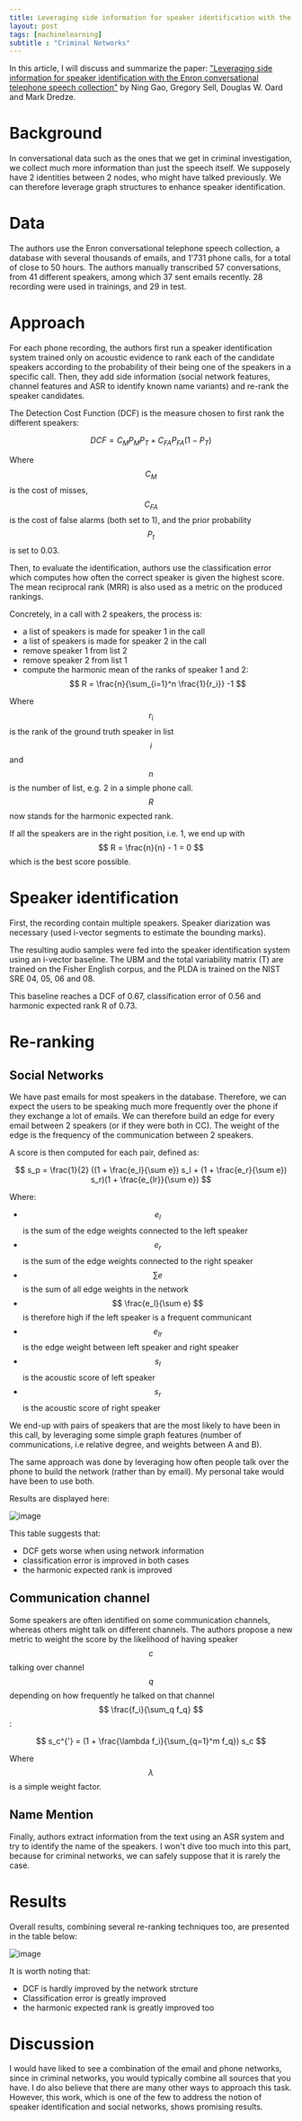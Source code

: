 ```yaml
---
title: Leveraging side information for speaker identification with the Enron conversational telephone speech collection
layout: post
tags: [machinelearning]
subtitle : "Criminal Networks"
---
```


In this article, I will discuss and summarize the paper: ["Leveraging side information for speaker identification with the Enron conversational telephone speech collection"](http://www.cs.jhu.edu/~mdredze/publications/2017_asru_speakerid.pdf) by Ning Gao,  Gregory Sell, Douglas W. Oard and Mark Dredze.

<script type="text/javascript" async
src="https://cdn.mathjax.org/mathjax/latest/MathJax.js?config=TeX-MML-AM_CHTML">
</script>

# Background

In conversational data such as the ones that we get in criminal investigation, we collect much more information than just the speech itself. We supposely have 2 identities between 2 nodes, who might have talked previously. We can therefore leverage graph structures to enhance speaker identification.

# Data

The authors use the Enron conversational telephone speech collection, a database with several thousands of emails, and 1'731 phone calls, for a total of close to 50 hours. The authors manually transcribed 57 conversations, from 41 different speakers, among which 37 sent emails recently. 28 recording were used in trainings, and 29 in test.

# Approach

For each phone recording, the authors first run a speaker identification system trained only on
acoustic evidence to rank each of the candidate speakers according to the probability of their being one of the speakers in a specific call. Then, they add side information (social network features, channel features and ASR to identify known name variants) and re-rank the speaker candidates.

The Detection Cost Function (DCF) is the measure chosen to first rank the different speakers:

$$ DCF = C_M P_M P_T + C_{FA} P_{FA}(1 − P_T )$$

Where $$ C_M $$ is the cost of misses, $$ C_{FA} $$ is the cost of false alarms (both set to 1), and the prior probability $$ P_t $$ is set to 0.03.

Then, to evaluate the identification, authors use the classification error which computes how often the correct speaker is given the highest score. The mean reciprocal rank (MRR) is also used as a metric on the produced rankings.

Concretely, in a call with 2 speakers, the process is:
- a list of speakers is made for speaker 1 in the call
- a list of speakers is made for speaker 2 in the call
- remove speaker 1 from list 2
- remove speaker 2 from list 1
- compute the harmonic mean of the ranks of speaker 1 and 2: $$ R = \frac{n}{\sum_{i=1}^n \frac{1}{r_i}} -1 $$

Where $$ r_i $$ is the rank of the ground truth speaker in list $$ i $$ and $$ n $$ is the number of list, e.g. 2 in a simple phone call. $$ R $$ now stands for the harmonic expected rank.

If all the speakers are in the right position, i.e. 1, we end up with $$ R = \frac{n}{n} - 1 = 0 $$ which is the best score possible.

# Speaker identification

First, the recording contain multiple speakers. Speaker diarization was necessary (used i-vector segments to estimate the bounding marks).

The resulting audio samples were fed into the speaker identification system using an i-vector baseline. The UBM and the total variability matrix (T) are trained on the Fisher English corpus, and the PLDA is trained on the NIST SRE 04, 05, 06 and 08.

This baseline reaches a DCF of 0.67, classification error of 0.56 and harmonic expected rank R of 0.73.

# Re-ranking

## Social Networks

We have past emails for most speakers in the database. Therefore, we can expect the users to be speaking much more frequently over the phone if they exchange a lot of emails. We can therefore build an edge for every email between 2 speakers (or if they were both in CC). The weight of the edge is the frequency of the communication between 2 speakers.

A score is then computed for each pair, defined as:

$$ s_p = \frac{1}{2} ((1 + \frac{e_l}{\sum e}) s_l + (1 + \frac{e_r}{\sum e}) s_r)(1 + \frac{e_{lr}}{\sum e}) $$

Where:
- $$ e_l $$ is the sum of the edge weights connected to the left speaker
- $$ e_r $$ is the sum of the edge weights connected to the right speaker
- $$ \sum e $$ is the sum of all edge weights in the network
- $$ \frac{e_l}{\sum e} $$ is therefore high if the left speaker is a frequent communicant
- $$ e_{lr} $$ is the edge weight between left speaker and right speaker
- $$ s_l $$ is the acoustic score of left speaker
- $$ s_r $$ is the acoustic score of right speaker

We end-up with pairs of speakers that are the most likely to have been in this call, by leveraging some simple graph features (number of communications, i.e relative degree, and weights between A and B).

The same approach was done by leveraging how often people talk over the phone to build the network (rather than by email). My personal take would have been to use both.

Results are displayed here:

![image](https://maelfabien.github.io/assets/images/results_graph.png)

This table suggests that:
- DCF gets worse when using network information
- classification error is improved in both cases
- the harmonic expected rank is improved

## Communication channel

Some speakers are often identified on some communication channels, whereas others might talk on different channels. The authors propose a new metric to weight the score by the likelihood of having speaker $$ c $$ talking over channel $$ q $$ depending on how frequently he talked on that channel $$ \frac{f_i}{\sum_q f_q} $$ :

$$ s_c^{'} = (1 + \frac{\lambda f_i}{\sum_{q=1}^m f_q}) s_c $$

Where $$ \lambda $$ is a simple weight factor.

## Name Mention

Finally, authors extract information from the text using an ASR system and try to identify the name of the speakers. I won't dive too much into this part, because for criminal networks, we can safely suppose that it is rarely the case.

# Results

Overall results, combining several re-ranking techniques too, are presented in the table below:

![image](https://maelfabien.github.io/assets/images/results_full_graph.png)

It is worth noting that:
- DCF is hardly improved by the network strcture
- Classification error is greatly improved
- the harmonic expected rank is greatly improved too

# Discussion

I would have liked to see a combination of the email and phone networks, since in criminal networks, you would typically combine all sources that you have. I do also believe that there are many other ways to approach this task. However, this work, which is one of the few to address the notion of speaker identification and social networks, shows promising results.